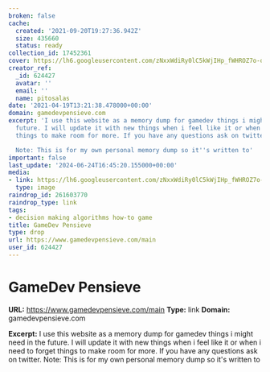 ```yaml
---
broken: false
cache:
  created: '2021-09-20T19:27:36.942Z'
  size: 435660
  status: ready
collection_id: 17452361
cover: https://lh6.googleusercontent.com/zNxxWdiRy0lC5kWjIHp_fWHROZ7o-qlXpn1nENk2hO1YBJjC_XUtVAEBPTyBkayMBBvh0WZgP8VGNwuSm76rF-Y5EUFGMbr_34QOE1gO1UOE-uYo=w1280
creator_ref:
  _id: 624427
  avatar: ''
  email: ''
  name: pitosalas
date: '2021-04-19T13:21:38.478000+00:00'
domain: gamedevpensieve.com
excerpt: 'I use this website as a memory dump for gamedev things i might need in the
  future. I will update it with new things when i feel like it or when i need to forget
  things to make room for more. If you have any questions ask on twitter.

  Note: This is for my own personal memory dump so it''s written to'
important: false
last_update: '2024-06-24T16:45:20.155000+00:00'
media:
- link: https://lh6.googleusercontent.com/zNxxWdiRy0lC5kWjIHp_fWHROZ7o-qlXpn1nENk2hO1YBJjC_XUtVAEBPTyBkayMBBvh0WZgP8VGNwuSm76rF-Y5EUFGMbr_34QOE1gO1UOE-uYo=w1280
  type: image
raindrop_id: 261603770
raindrop_type: link
tags:
- decision making algorithms how-to game
title: GameDev Pensieve
type: drop
url: https://www.gamedevpensieve.com/main
user_id: 624427
---
```


# GameDev Pensieve

**URL:** https://www.gamedevpensieve.com/main
**Type:** link
**Domain:** gamedevpensieve.com

**Excerpt:** I use this website as a memory dump for gamedev things i might need in the future. I will update it with new things when i feel like it or when i need to forget things to make room for more. If you have any questions ask on twitter.
Note: This is for my own personal memory dump so it's written to
